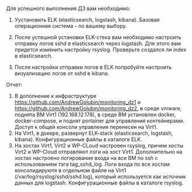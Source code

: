 Для успешного выполнения ДЗ вам необходимо:

1. Уустановить ELK (elasticsearch, logstash, kibana). Базовая операционная система - по вашему выбору.

2. После успешной установки ELK-стека вам необходимо настроить отправку логов sshd в elasticsearch через logstash. Для этого вам придется изменить настройку rsyslog. Проверьте создался ли index в elasticsearch.

3. После настройки отправки логов в ELK попробуйте настроить визуализацию логов от sshd в kibana.

Отчет:

1. В дополнение к инфраструктуре https://github.com/AndrewGolubin/monitoring_dz1 и https://github.com/AndrewGolubin/monitoring_dz2, в среде vmware, поднята ВМ Virt1 (192.168.12.178), в среде ВМ установлен docker, docker-compose, и поднят portainer для управления контейнерами. Доступ к общей консоли управления перенесен на Virt1.
2. На Virt1, в докере, развернут ELK-stack (elasticsearch, logstash, kibana). Конфигурационные файлы в каталоге ELK.
3. На хостах Virt1, Virt2 и WP-CLoud настроеен rsyslog, причем хосты Virt2 и WP-Сloud отправляют логи на хост Virt1. Дополнительно на хостах настроено логирование входа на все ВМ по ssh с использованием тэга tag_sshd_log. Логи входа по все хостам консолидируютя в отдельном файле на Virt1 (/var/log/rsyslog/sshd/sshd.log), который используется как источник данных для logstash. Конфигурационные файлы в каталоге rsyslog.  
